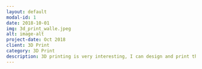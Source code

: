 ```yaml
---
layout: default
modal-id: 1
date: 2018-10-01
img: 3d_print_walle.jpeg
alt: image-alt
project-date: Oct 2018
client: 3D Print
category: 3D Print
description: 3D printing is very interesting, I can design and print the components I want.
---
```

